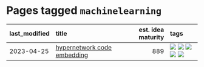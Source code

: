 # Pages tagged `machinelearning`

|last_modified|title|est. idea maturity|tags
|:---|:---|---:|:---|
|2023-04-25|[hypernetwork code embedding](../hypernetwork_embedding_for_code.md)|889|[![](https://img.shields.io/badge/tag-embeddings-0e5ec)](../tags/embeddings.md) [![](https://img.shields.io/badge/tag-llm-36f98)](../tags/llm.md) [![](https://img.shields.io/badge/tag-machinelearning-3a9a4f)](../tags/machinelearning.md) [![](https://img.shields.io/badge/tag-models-d9f12f)](../tags/models.md) [![](https://img.shields.io/badge/tag-nlp-fe76cf)](../tags/nlp.md)|